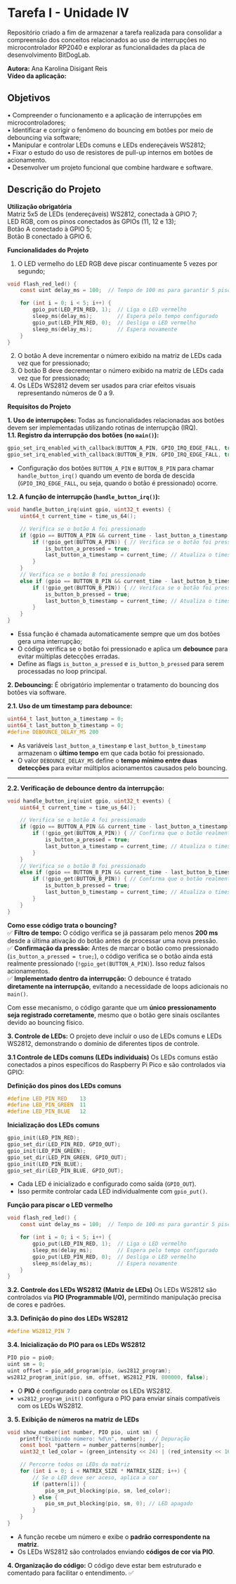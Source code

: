 # Tarefa I - Unidade IV
Repositório criado a fim de armazenar a tarefa realizada para consolidar a compreensão dos conceitos relacionados ao uso de interrupções no microcontrolador RP2040 e explorar as funcionalidades da placa de desenvolvimento BitDogLab.

__Autora:__ Ana Karolina Disigant Reis <br>
__Vídeo da aplicação:__

## Objetivos
• Compreender o funcionamento e a aplicação de interrupções em microcontroladores;<br>
• Identificar e corrigir o fenômeno do bouncing em botões por meio de debouncing via software; <br>
• Manipular e controlar LEDs comuns e LEDs endereçáveis WS2812; <br>
• Fixar o estudo do uso de resistores de pull-up internos em botões de acionamento. <br>
• Desenvolver um projeto funcional que combine hardware e software.<br>

## Descrição do Projeto
__Utilização obrigatória__ <br>
Matriz 5x5 de LEDs (endereçáveis) WS2812, conectada à GPIO 7; <br>
LED RGB, com os pinos conectados às GPIOs (11, 12 e 13); <br>
Botão A conectado à GPIO 5; <br>
Botão B conectado à GPIO 6.

__Funcionalidades do Projeto__
1. O LED vermelho do LED RGB deve piscar continuamente 5 vezes por segundo;
```c
void flash_red_led() {
    const uint delay_ms = 100;  // Tempo de 100 ms para garantir 5 piscadas por segundo

    for (int i = 0; i < 5; i++) {
        gpio_put(LED_PIN_RED, 1);  // Liga o LED vermelho
        sleep_ms(delay_ms);        // Espera pelo tempo configurado
        gpio_put(LED_PIN_RED, 0);  // Desliga o LED vermelho
        sleep_ms(delay_ms);        // Espera novamente
    }
}
```
2. O botão A deve incrementar o número exibido na matriz de LEDs cada vez que for pressionado;
3. O botão B deve decrementar o número exibido na matriz de LEDs cada vez que for pressionado;
4. Os LEDs WS2812 devem ser usados para criar efeitos visuais representando números de 0 a 9.<br>

__Requisitos do Projeto__

__1. Uso de interrupções:__ Todas as funcionalidades relacionadas aos botões devem ser implementadas
utilizando rotinas de interrupção (IRQ).<br>
__1.1. Registro da interrupção dos botões (no `main()`):__
```c
gpio_set_irq_enabled_with_callback(BUTTON_A_PIN, GPIO_IRQ_EDGE_FALL, true, handle_button_irq);
gpio_set_irq_enabled_with_callback(BUTTON_B_PIN, GPIO_IRQ_EDGE_FALL, true, handle_button_irq);
```
- Configuração dos botões `BUTTON_A_PIN` e `BUTTON_B_PIN` para chamar `handle_button_irq()` quando um evento de borda de descida (`GPIO_IRQ_EDGE_FALL`, ou seja, quando o botão é pressionado) ocorre.<br>

__1.2. A função de interrupção (`handle_button_irq()`):__
```c
void handle_button_irq(uint gpio, uint32_t events) {
    uint64_t current_time = time_us_64();

    // Verifica se o botão A foi pressionado
    if (gpio == BUTTON_A_PIN && current_time - last_button_a_timestamp > DEBOUNCE_DELAY_MS * 1000) {
        if (!gpio_get(BUTTON_A_PIN)) { // Verifica se o botão foi pressionado
            is_button_a_pressed = true;
            last_button_a_timestamp = current_time; // Atualiza o timestamp
        }
    } 
    // Verifica se o botão B foi pressionado
    else if (gpio == BUTTON_B_PIN && current_time - last_button_b_timestamp > DEBOUNCE_DELAY_MS * 1000) {
        if (!gpio_get(BUTTON_B_PIN)) { // Verifica se o botão foi pressionado
            is_button_b_pressed = true;
            last_button_b_timestamp = current_time; // Atualiza o timestamp
        }
    }
}
```
- Essa função é chamada automaticamente sempre que um dos botões gera uma interrupção;  
- O código verifica se o botão foi pressionado e aplica um __debounce__ para evitar múltiplas detecções erradas.  
- Define as flags `is_button_a_pressed` e `is_button_b_pressed` para serem processadas no loop principal.<br>

__2. Debouncing:__ É obrigatório implementar o tratamento do bouncing dos botões via software.<br>

__2.1. Uso de um timestamp para debounce:__
```c
uint64_t last_button_a_timestamp = 0;
uint64_t last_button_b_timestamp = 0;
#define DEBOUNCE_DELAY_MS 200
```
- As variáveis `last_button_a_timestamp` e `last_button_b_timestamp` armazenam o **último tempo** em que cada botão foi pressionado.  
- O valor `DEBOUNCE_DELAY_MS` define o **tempo mínimo entre duas detecções** para evitar múltiplos acionamentos causados pelo bouncing.

---

__2.2. Verificação de debounce dentro da interrupção:__
```c
void handle_button_irq(uint gpio, uint32_t events) {
    uint64_t current_time = time_us_64();

    // Verifica se o botão A foi pressionado
    if (gpio == BUTTON_A_PIN && current_time - last_button_a_timestamp > DEBOUNCE_DELAY_MS * 1000) {
        if (!gpio_get(BUTTON_A_PIN)) { // Confirma que o botão realmente foi pressionado
            is_button_a_pressed = true;
            last_button_a_timestamp = current_time; // Atualiza o timestamp
        }
    } 
    // Verifica se o botão B foi pressionado
    else if (gpio == BUTTON_B_PIN && current_time - last_button_b_timestamp > DEBOUNCE_DELAY_MS * 1000) {
        if (!gpio_get(BUTTON_B_PIN)) { // Confirma que o botão realmente foi pressionado
            is_button_b_pressed = true;
            last_button_b_timestamp = current_time; // Atualiza o timestamp
        }
    }
}
```
__Como esse código trata o bouncing?__<br>
✅ __Filtro de tempo:__ O código verifica se já passaram pelo menos __200 ms__ desde a última ativação do botão antes de processar uma nova pressão.  
✅ __Confirmação da pressão:__ Antes de marcar o botão como pressionado (`is_button_a_pressed = true;`), o código verifica se o botão ainda está realmente pressionado (`!gpio_get(BUTTON_A_PIN)`). Isso reduz falsos acionamentos.  
✅ __Implementado dentro da interrupção:__ O debounce é tratado __diretamente na interrupção__, evitando a necessidade de loops adicionais no `main()`.

Com esse mecanismo, o código garante que um __único pressionamento seja registrado corretamente__, mesmo que o botão gere sinais oscilantes devido ao bouncing físico.<br>

__3. Controle de LEDs:__ O projeto deve incluir o uso de LEDs comuns e LEDs WS2812, demonstrando o
domínio de diferentes tipos de controle.<br>

__3.1 Controle de LEDs comuns (LEDs individuais)__
Os LEDs comuns estão conectados a pinos específicos do Raspberry Pi Pico e são controlados via GPIO:

__Definição dos pinos dos LEDs comuns__ 
```c
#define LED_PIN_RED    13
#define LED_PIN_GREEN  11
#define LED_PIN_BLUE   12
```

__Inicialização dos LEDs comuns__
```c
gpio_init(LED_PIN_RED);
gpio_set_dir(LED_PIN_RED, GPIO_OUT);
gpio_init(LED_PIN_GREEN);
gpio_set_dir(LED_PIN_GREEN, GPIO_OUT);
gpio_init(LED_PIN_BLUE);
gpio_set_dir(LED_PIN_BLUE, GPIO_OUT);
```
- Cada LED é inicializado e configurado como saída (`GPIO_OUT`).
- Isso permite controlar cada LED individualmente com `gpio_put()`.

__Função para piscar o LED vermelho__
```c
void flash_red_led() {
    const uint delay_ms = 100;  // Tempo de 100 ms para garantir 5 piscadas por segundo

    for (int i = 0; i < 5; i++) {
        gpio_put(LED_PIN_RED, 1);  // Liga o LED vermelho
        sleep_ms(delay_ms);        // Espera pelo tempo configurado
        gpio_put(LED_PIN_RED, 0);  // Desliga o LED vermelho
        sleep_ms(delay_ms);        // Espera novamente
    }
}
```

__3.2. Controle dos LEDs WS2812 (Matriz de LEDs)__
Os LEDs WS2812 são controlados via **PIO (Programmable I/O),** permitindo manipulação precisa de cores e padrões.

__3.3. Definição do pino dos LEDs WS2812__
```c
#define WS2812_PIN 7
```

__3.4. Inicialização do PIO para os LEDs WS2812__
```c
PIO pio = pio0;
uint sm = 0;
uint offset = pio_add_program(pio, &ws2812_program);
ws2812_program_init(pio, sm, offset, WS2812_PIN, 800000, false);
```
- O __PIO__ é configurado para controlar os LEDs WS2812.
- `ws2812_program_init()` configura o PIO para enviar sinais compatíveis com os LEDs WS2812.

__3. 5. Exibição de números na matriz de LEDs__
```c
void show_number(int number, PIO pio, uint sm) {
    printf("Exibindo número: %d\n", number);  // Depuração
    const bool *pattern = number_patterns[number];      
    uint32_t led_color = (green_intensity << 24) | (red_intensity << 16) | (blue_intensity << 8); // Cor padrão para os LEDs acesos

    // Percorre todos os LEDs da matriz
    for (int i = 0; i < MATRIX_SIZE * MATRIX_SIZE; i++) {
        // Se o LED deve ser aceso, aplica a cor
        if (pattern[i]) {
            pio_sm_put_blocking(pio, sm, led_color);
        } else {
            pio_sm_put_blocking(pio, sm, 0); // LED apagado
        }
    }
}
```
- A função recebe um número e exibe o __padrão correspondente na matriz__.
- Os LEDs WS2812 são controlados enviando __códigos de cor via PIO__.

__4. Organização do código:__ O código deve estar bem estruturado e comentado para facilitar o
entendimento. ✅

